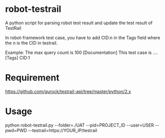 # robot-testrail
A python script for parsing robot test result and update the test result of TestRail

In robot-framework test case, you have to add CID:n in the Tags field where the n is the CID in testrail.

Example:
The max query count is 100
    [Documentation]    This test case is ....
    [Tags]    CID:1

# Requirement
https://github.com/gurock/testrail-api/tree/master/python/2.x

# Usage
python robot-testrail.py --folder=./UAT --pid=PROJECT_ID --user=USER --pwd=PWD --testrail=https://YOUR_IP/testrail
